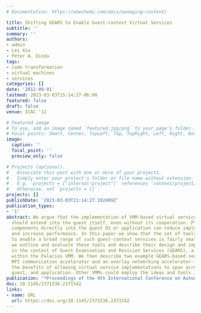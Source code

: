 ```yaml
---
# Documentation: https://wowchemy.com/docs/managing-content/

title: Shifting GEARS to Enable Guest-context Virtual Services
subtitle: ''
summary: ''
authors:
- admin
- Lei Xia
- Peter A. Dinda
tags:
- code transformation
- virtual machines
- services
categories: []
date: '2012-09-01'
lastmod: 2023-03-03T15:14:27-06:00
featured: false
draft: false
venue: ICAC '12

# Featured image
# To use, add an image named `featured.jpg/png` to your page's folder.
# Focal points: Smart, Center, TopLeft, Top, TopRight, Left, Right, BottomLeft, Bottom, BottomRight.
image:
  caption: ''
  focal_point: ''
  preview_only: false

# Projects (optional).
#   Associate this post with one or more of your projects.
#   Simply enter your project's folder or file name without extension.
#   E.g. `projects = ["internal-project"]` references `content/project/deep-learning/index.md`.
#   Otherwise, set `projects = []`.
projects: []
publishDate: '2023-03-03T21:14:27.192499Z'
publication_types:
- '1'
abstract: We argue that the implementation of VMM-based virtual services for a guest
  should extend into the guest itself, even without its cooperation. Placing service
  components directly into the guest OS or application can reduce implementation complexity
  and increase performance. In this paper we show that the set of tools in a VMM required
  to enable a broad range of such guest-context services is fairly small. Further,
  we outline and evaluate these tools and describe their design and implementation
  in the context of Guest Examination and Revision Services (GEARS), a new framework
  within the Palacios VMM. We then describe two example GEARS-based services---an
  MPI communication accelerator and an overlay networking accelerator---that illustrate
  the benefits of allowing virtual service implementations to span across the VMM,
  guest, and application. Other VMMs could employ the ideas and tools in GEARS.
publication: '*Proceedings of the 9th International Conference on Autonomic Computing*'
doi: 10.1145/2371536.2371542
links:
- name: URL
  url: https://doi.org/10.1145/2371536.2371542
---
```

